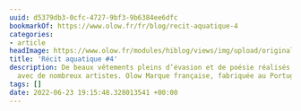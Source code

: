 ```yaml
---
uuid: d5379db3-0cfc-4727-9bf3-9b6384ee6dfc
bookmarkOf: https://www.olow.fr/fr/blog/recit-aquatique-4
categories:
- article
headImage: https://www.olow.fr/modules/hiblog/views/img/upload/original/2022/02/ClovisDonizetti_Olow_TL_01433-740x493.jpg
title: 'Récit aquatique #4'
description: De beaux vêtements pleins d’évasion et de poésie réalisés en collaboration
  avec de nombreux artistes. Olow Marque française, fabriquée au Portugal.
tags: []
date: 2022-06-23 19:15:48.328013541 +00:00
---
```


